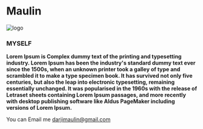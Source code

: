 # Maulin
![logo](https://www.facebook.com/photo?fbid=1841245509350017&set=a.157267347747850)

### MYSELF

**Lorem Ipsum is Complex dummy text of the printing and typesetting industry. Lorem Ipsum has been the industry's standard dummy text ever since the 1500s, when an unknown printer took a galley of type and scrambled it to make a type specimen book. It has survived not only five centuries, but also the leap into electronic typesetting, remaining essentially unchanged. It was popularised in the 1960s with the release of Letraset sheets containing Lorem Ipsum passages, and more recently with desktop publishing software like Aldus PageMaker including versions of Lorem Ipsum.**
 
 You can Email me <darjimaulin@gmail.com>